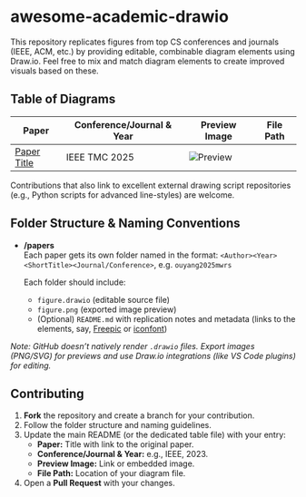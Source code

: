 # awesome-academic-drawio

This repository replicates figures from top CS conferences and journals (IEEE, ACM, etc.) by providing editable, combinable diagram elements using Draw.io. Feel free to mix and match diagram elements to create improved visuals based on these.

## Table of Diagrams

| Paper | Conference/Journal & Year | Preview Image | File Path |
| ----- | ------------------------- | ------------- | --------- |
| [Paper Title](https://example.com) | IEEE TMC 2025 | ![Preview](papers/IEEE_2023_PaperID/figure.png) | [](/papers/IEEE_2023_PaperID/figure.drawio) |

Contributions that also link to excellent external drawing script repositories (e.g., Python scripts for advanced line-styles) are welcome.


## Folder Structure & Naming Conventions

- **/papers**  
  Each paper gets its own folder named in the format: `<Author><Year><ShortTitle><Journal/Conference>`, e.g. `ouyang2025mwrs`

  Each folder should include:
  - `figure.drawio` (editable source file)
  - `figure.png` (exported image preview)
  - (Optional) `README.md` with replication notes and metadata (links to the elements, say, [Freepic](https://www.freepik.com/) or [iconfont](https://www.iconfont.cn/))

*Note: GitHub doesn’t natively render `.drawio` files. Export images (PNG/SVG) for previews and use Draw.io integrations (like VS Code plugins) for editing.*

## Contributing

1. **Fork** the repository and create a branch for your contribution.
2. Follow the folder structure and naming guidelines.
3. Update the main README (or the dedicated table file) with your entry:
   - **Paper:** Title with link to the original paper.
   - **Conference/Journal & Year:** e.g., IEEE, 2023.
   - **Preview Image:** Link or embedded image.
   - **File Path:** Location of your diagram file.
4. Open a **Pull Request** with your changes.